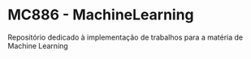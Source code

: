 # MC886 - MachineLearning

Repositório dedicado à implementação de trabalhos para a matéria de Machine Learning
